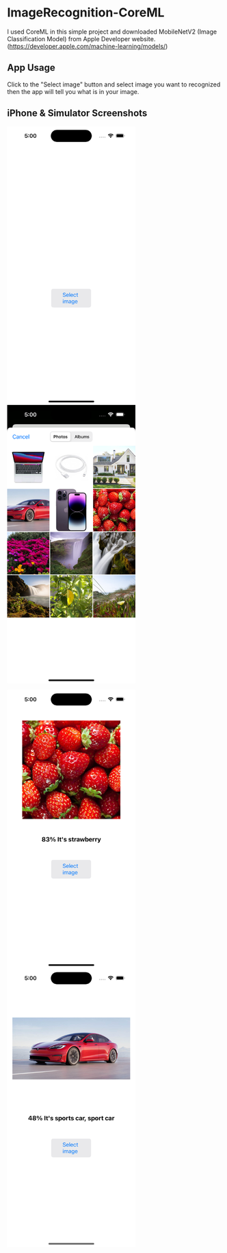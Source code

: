 # ImageRecognition-CoreML

I used CoreML in this simple project and downloaded MobileNetV2 (Image Classification Model) from Apple Developer website. (https://developer.apple.com/machine-learning/models/)

## App Usage

Click to the "Select image" button and select image you want to recognized then the app will tell you what is in your image.

## iPhone & Simulator Screenshots

<p><img align="left" src="https://github.com/cnmalper/ImageRecognition-CoreML/blob/main/CoreML/1.png" width="300" height="650"/></p>
<p><img align="center" src="https://github.com/cnmalper/ImageRecognition-CoreML/blob/main/CoreML/2.png" width="300" height="650"/></p>

<p><img align="left" src="https://github.com/cnmalper/ImageRecognition-CoreML/blob/main/CoreML/3.png" width="300" height="650"/></p>
<p><img align="center" src="https://github.com/cnmalper/ImageRecognition-CoreML/blob/main/CoreML/4.png" width="300" height="650"/></p>
